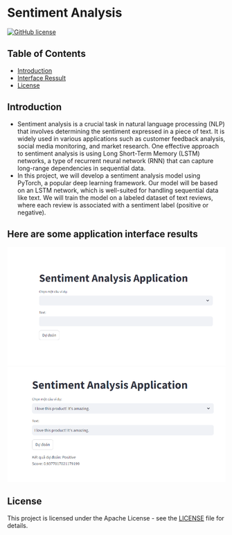 # Sentiment Analysis
[![GitHub license](https://img.shields.io/badge/license-Apache-blue.svg)](
https://github.com/drkostas/COSC525-Project1/blob/master/LICENSE)

## Table of Contents

+ [Introduction](#introduction)
+ [Interface Ressult](#interface)
+ [License](#license)

## Introduction <a name = 'introduction'> </a>
- Sentiment analysis is a crucial task in natural language processing (NLP) that involves determining the sentiment expressed in a piece of text. It is widely used in various applications such as customer feedback analysis, social media monitoring, and market research. One effective approach to sentiment analysis is using Long Short-Term Memory (LSTM) networks, a type of recurrent neural network (RNN) that can capture long-range dependencies in sequential data.
- In this project, we will develop a sentiment analysis model using PyTorch, a popular deep learning framework. Our model will be based on an LSTM network, which is well-suited for handling sequential data like text. We will train the model on a labeled dataset of text reviews, where each review is associated with a sentiment label (positive or negative).
## Here are some application interface results <a name = 'interface'></a>
<img src="pictures/giaodien.png"/>
<img src="pictures/ketqua.png"/>

## License <a name = "license"></a>

This project is licensed under the Apache License - see the [LICENSE](LICENSE) file for details.
